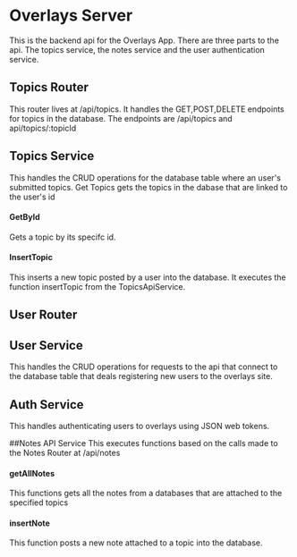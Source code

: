 # Overlays Server

This is the backend api for the Overlays App.
There are three parts to the api.
The topics service, the notes service and the user authentication service.

## Topics Router
This router lives at /api/topics.
It handles the GET,POST,DELETE endpoints for topics in the database.
The endpoints are /api/topics and api/topics/:topicId



## Topics Service
This handles the CRUD operations for the database table where an user's submitted topics.
Get Topics gets the topics in the dabase that are linked to the user's id

#### GetById 
Gets a topic by its specifc id.
#### InsertTopic 
This inserts a new topic posted by a user into the database. It executes the function insertTopic from the TopicsApiService.


## User Router


## User Service
This handles the CRUD operations for requests to the api that connect to the database table that deals 
registering new users to the overlays site.


## Auth Service
This handles authenticating users to overlays using JSON web tokens.

##Notes API Service
This executes functions based on the calls made to the Notes Router at /api/notes

#### getAllNotes
This functions gets all the notes from a databases that are attached to the specified topics

#### insertNote
This function posts a new note attached to a topic into the database.

